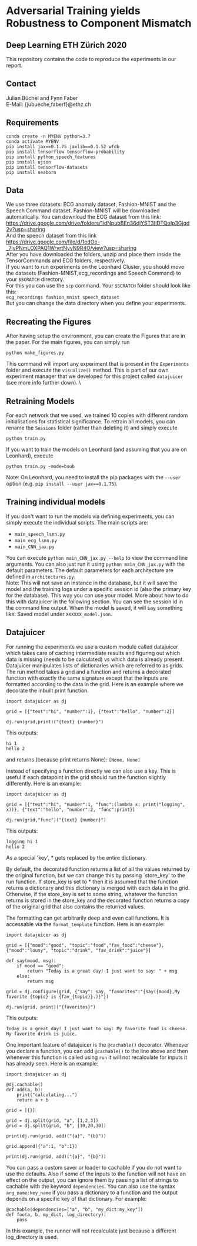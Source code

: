 # Adversarial Training yields Robustness to Component Mismatch
## Deep Learning ETH Zürich 2020
This repository contains the code to reproduce the experiments in our report.

## Contact
Julian Büchel and Fynn Faber \
E-Mail: {jubueche,faberf}@ethz.ch

## Requirements
```
conda create -n MYENV python=3.7
conda activate MYENV
pip install jax==0.1.75 jaxlib==0.1.52 wfdb
pip install tensorflow tensorflow-probability
pip install python_speech_features
pip install ujson
pip install tensorflow-datasets
pip install seaborn
```
## Data
We use three datasets: ECG anomaly dataset, Fashion-MNIST and the Speech Command dataset. Fashion-MNIST will be downloaded automatically. You can download the ECG dataset from this link: \
https://drive.google.com/drive/folders/1idNpubBEn36djYST3IIDTQoIp3Gjqd2v?usp=sharing \
And the speech dataset from this link \
https://drive.google.com/file/d/1edOe-_7jvPNmLOXPAQ1WrvrtNyvN9R4O/view?usp=sharing \
After you have downloaded the folders, unzip and place them inside the TensorCommands and ECG folders, respectively. \
If you want to run experiments on the Leonhard Cluster, you should move the datasets (Fashion-MNIST,ecg_recordings and Speech Command) to your ```$SCRATCH``` directory. \
For this you can use the ```scp``` command. Your ```$SCRATCH``` folder should look like this: \
```ecg_recordings fashion_mnist speech_dataset``` \
But you can change the data directory when you define your experiments.

## Recreating the Figures
After having setup the environment, you can create the Figures that are in the paper. For the main figures, you can simply run
```
python make_figures.py
```
This command will import any experiment that is present in the ```Experiments``` folder and execute the ```visualize()``` method. This is part of our own experiment manager that we developed for this project called ```datajuicer``` (see more info further down). \

## Retraining Models
For each network that we used, we trained 10 copies with different random initialisations for statistical significance. To retrain all models, you can rename the ```Sessions``` folder (rather than deleting it) and simply execute
```
python train.py
```
If you want to train the models on Leonhard (and assuming that you are on Leonhard), execute
```
python train.py -mode=bsub
```
Note: On Leonhard, you need to install the pip packages with the ```--user``` option (e.g. ```pip install --user jax==0.1.75```).

## Training individual models
If you don't want to run the models via defining experiments, you can simply execute the individual scripts. The main scripts are:
- ```main_speech_lsnn.py```
- ```main_ecg_lsnn.py```
- ```main_CNN_jax.py```

You can execute ```python main_CNN_jax.py --help``` to view the command line arguments. You can also just run it using ```python main_CNN_jax.py``` with the default parameters. The default parameters for each architecture are defined in ```architectures.py```. \
Note: This will not save an instance in the database, but it will save the model and the training logs under a specific session id (also the primary key for the database). This way you can use your model. More about how to do this with datajuicer in the following section. You can see the session id in the command line output. When the model is saved, it will say something like: Saved model under ```XXXXXX_model.json```.

## Datajuicer
For running the experiments we use a custom module called datajuicer which takes care of caching intermediate results and figuring out which data is missing (needs to be calculated) vs which data is already present. Datajuicer manipulates lists of dictionaries which are referred to as grids. The run method takes a grid and a function and returns a decorated function with exactly the same signature except that the inputs are formatted according to the data in the grid. Here is an example where we decorate the inbuilt print function.

```
import datajuicer as dj

grid = [{"text":"hi", "number":1}, {"text":"hello", "number":2}]

dj.run(grid,print)("{text} {number}")
```

This outputs:
```
hi 1
hello 2
```

and returns (because print returns None):
```[None, None]```

Instead of specifying a function directly we can also use a key. This is useful if each datapoint in the grid should run the function slightly differently. Here is an example:

```
import datajuicer as dj

grid = [{"text":"hi", "number":1, "func":(lambda x: print("logging", x))}, {"text":"hello", "number":2, "func":print}]

dj.run(grid,"func")("{text} {number}")
```

This outputs:
```
logging hi 1
hello 2
```

As a special 'key', * gets replaced by the entire dictionary.

By default, the decorated function returns a list of all the values returned by the original function, but we can change this by passing `store_key' to the run function. If store_key is set to * then it is assumed that the function returns a dictionary and this dictionary is merged with each data in the grid. Otherwise, if the store_key is set to some string, whatever the function returns is stored in the store_key and the decorated function returns a copy of the original grid that also contains the returned values.


The formatting can get arbitrarily deep and even call functions. It is accessable via the ```format_template``` function. Here is an example:
```
import datajuicer as dj

grid = [{"mood":"good", "topic":"food","fav_food":"cheese"}, {"mood":"lousy", "topic":"drink", "fav_drink":"juice"}]

def say(mood, msg):
    if mood == "good":
        return "Today is a great day! I just want to say: " + msg
    else:
        return msg

grid = dj.configure(grid, {"say": say, "favorites":"{say({mood},My favorite {topic} is {fav_{topic}}.)}"})

dj.run(grid, print)("{favorites}")
```

This outputs:
```
Today is a great day! I just want to say: My favorite food is cheese.
My favorite drink is juice.
```

One important feature of datajuicer is the ```@cachable()``` decorator. Whenever you declare a function, you can add ```@cachable()``` to the line above and then whenever this function is called using ```run``` it will not recalculate for inputs it has already seen. Here is an example:

```
import datajuicer as dj

@dj.cachable()
def add(a, b):
    print("calculating...")
    return a + b

grid = [{}]

grid = dj.split(grid, "a", [1,2,3])
grid = dj.split(grid, "b", [10,20,30])

print(dj.run(grid, add)("{a}", "{b}"))

grid.append({"a":1, "b":1})

print(dj.run(grid, add)("{a}", "{b}"))
```

You can pass a custom saver or loader to cachable if you do not want to use the defaults. Also if some of the inputs to the function will not have an effect on the output, you can ignore them by passing a list of strings to cachable with the keyword ```dependencies```. You can also use the syntax ```arg_name:key_name``` if you pass a dictionary to a function and the output depends on a specific key of that dictionary. For example:

```
@cachable(dependencies=["a", "b", "my_dict:my_key"])
def foo(a, b, my_dict, log_directory):
    pass
```

In this example, the runner will not recalculate just because a different log_directory is used.